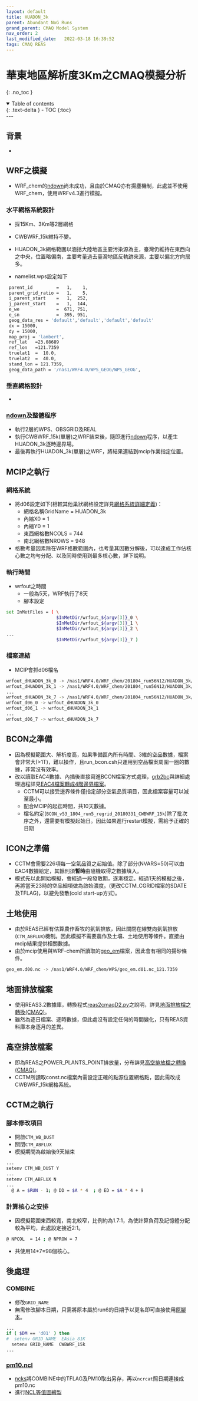 ```yaml
---
layout: default
title: HUADON_3k 
parent: Abundant NoG Runs
grand_parent: CMAQ Model System
nav_order: 2
last_modified_date:   2022-03-18 16:39:52
tags: CMAQ REAS
---
```


# 華東地區解析度3Km之CMAQ模擬分析
{: .no_toc }

<details open markdown="block">
  <summary>
    Table of contents
  </summary>
  {: .text-delta }
- TOC
{:toc}
</details>
---

## 背景
-

## WRF之模擬
- WRF_chem的[ndown](https://sinotec2.github.io/Focus-on-Air-Quality/wind_models/REAL/ndown/)尚未成功，且由於CMAQ亦有揚塵機制，此處並不使用WRF_chem，使用WRFv4.3進行模擬。

### 水平網格系統設計
- 採15Km、3Km等2層網格
- CWBWRF_15k維持不變。
- HUADON_3k網格範圍以涵括大陸地區主要污染源為主，臺灣仍維持在東西向之中央，位置略偏南，主要考量過去臺灣地區反軌跡來源，主要以偏北方向居多。

- namelist.wps設定如下

```bash
 parent_id         =   1,    1,
 parent_grid_ratio =   1,    5,
 i_parent_start    =   1,  252,
 j_parent_start    =   1,  144,
 e_we              =  671, 751,
 e_sn              =  395, 951,
 geog_data_res = 'default','default','default','default'
 dx = 15000,
 dy = 15000,
 map_proj = 'lambert',
 ref_lat   =23.08689
 ref_lon   =121.7359
 truelat1  =  10.0,
 truelat2  =  40.0,
 stand_lon = 121.7359,
 geog_data_path = '/nas1/WRF4.0/WPS_GEOG/WPS_GEOG',
```

### 垂直網格設計
-

### [ndown](https://sinotec2.github.io/Focus-on-Air-Quality/wind_models/REAL/ndown/)及整體程序
- 執行2層的WPS、OBSGRID及REAL
- 執行CWBWRF_15k(單層)之WRF結束後，隨即進行[ndown](https://sinotec2.github.io/Focus-on-Air-Quality/wind_models/REAL/ndown/)程序，以產生HUADON_3k逐時邊界場。
- 最後再執行HUADON_3k(單層)之WRF，將結果連結到mcip作業指定位置。

## MCIP之執行
### 網格系統
- 將d06設定如下(相較其他巢狀網格設定詳見[網格系統詳細定義](https://sinotec2.github.io/Focus-on-Air-Quality/GridModels/MCIP/run_mcipMM_RR_DM/#網格系統詳細定義))：
  - 網格名稱GridName   = HUADON_3k
  - 內縮X0    =   1
  - 內縮Y0    =   1
  - 東西網格數NCOLS = 744
  - 南北網格數NROWS = 948
- 格數考量因素除在WRF格數範圍內，也考量其因數分解後，可以達成工作佔核心數之均勻分配、以及同時使用到最多核心數，詳下說明。

### 執行時間
- wrfout之時間
  - 一般為5天，WRF執行了8天
  - 腳本設定

```bash
set InMetFiles = ( \
                   $InMetDir/wrfout_${argv[3]}_0 \
                   $InMetDir/wrfout_${argv[3]}_1 \
                   $InMetDir/wrfout_${argv[3]}_2 \
...
                   $InMetDir/wrfout_${argv[3]}_7 )
```

### 檔案連結
- MCIP會抓d06檔名

```bash
wrfout_dHUADON_3k_0 -> /nas1/WRF4.0/WRF_chem/201804_run56N12/HUADON_3k/wrfout_d01_2018-03-30_00:00:00
wrfout_dHUADON_3k_1 -> /nas1/WRF4.0/WRF_chem/201804_run56N12/HUADON_3k/wrfout_d01_2018-03-31_00:00:00
...
wrfout_dHUADON_3k_7 -> /nas1/WRF4.0/WRF_chem/201804_run56N12/HUADON_3k/wrfout_d01_2018-04-06_00:00:00
wrfout_d06_0 -> wrfout_dHUADON_3k_0
wrfout_d06_1 -> wrfout_dHUADON_3k_1
...
wrfout_d06_7 -> wrfout_dHUADON_3k_7
```

## BCON之準備
- 因為模擬範圍大、解析度高，如果準備區內所有時間、3維的空品數據，檔案會非常大(>1T)，難以操作，且run_bcon.csh只運用到空品檔案周圍一圈的數據，非常沒有效率。
- 改以讀取EAC4數據、內插後直接寫進BCON檔案方式處理，[grb2bc](https://github.com/sinotec2/cmaq_relatives/blob/master/bcon/grb2bc.py)與詳細處理過程詳見[EAC4檔案轉成4階邊界檔案](https://sinotec2.github.io/Focus-on-Air-Quality/AQana/GAQuality/ECMWF_rean/grb2bc/)。
  - CCTM可以接受邊界條件僅指定部分空氣品質項目，因此檔案容量可以減至最小。
  - 配合MCIP的起迄時間，共10天數據。
  - 檔名約定(`BCON_v53_1804_run5_regrid_20180331_CWBWRF_15k`)除了批次序之外，還需要有模擬起始日。因此如果進行restart模擬，需給予正確的日期

## ICON之準備
- CCTM會需要226項每一空氣品質之起始值。除了部分(NVARS=50)可以由EAC4數據給定，其餘則須**暫時**由隨機取得之數據填入。
- 模式先以此開始模擬，會經過一段發散期，逐漸穩定。經過1天的模擬之後，再將當天23時的空品細項做為啟始濃度。(更改CCTM_CGRID檔案的SDATE及TFLAG)，以避免發散(cold start-up方式)。

## 土地使用
- 由於REAS已經有估算農作畜牧的氨氣排放，因此關閉在線雙向氨氣排放(`CTM_ABFLUX`)機制。因此模擬不需要農作及土壤、土地使用等條件。直接由mcip結果提供相關數據。
- 由於mcip使用與WRF-chem所讀取的[geo_em](https://sinotec2.github.io/Focus-on-Air-Quality/wind_models/WPS/geogrid/#wrfchem之geogridexe設定)檔案，因此會有相同的揚砂條件。

```bash
geo_em.d00.nc -> /nas1/WRF4.0/WRF_chem/WPS/geo_em.d01.nc_121.7359
```

## 地面排放檔案

- 使用REAS3.2數據庫，轉換程式[reas2cmaqD2.py](https://github.com/sinotec2/cmaq_relatives/blob/master/emis/reas2cmaqD2.py)之說明，詳見[地面排放檔之轉換(CMAQ)](https://sinotec2.github.io/Focus-on-Air-Quality/REASnFMI/REAS/reas2cmaq/)。
- 雖然為逐日檔案、逐時數據，但此處沒有設定任何的時間變化，只有REAS資料庫本身逐月的差異。

## 高空排放檔案

- 即為REAS之POWER_PLANTS_POINT排放量，分布詳見[高空排放檔之轉換(CMAQ)](https://sinotec2.github.io/Focus-on-Air-Quality/REASnFMI/REAS/rd_REASptsrce/)。
- CCTM所讀取const.nc檔案內需設定正確的點源位置網格點，因此需改成CWBWRF_15k網格系統。

## CCTM之執行

### 腳本修改項目

- 開啟`CTM_WB_DUST`
- 關閉`CTM_ABFLUX`
- 模擬期間為啟始後9天結束

```bash
...
setenv CTM_WB_DUST Y
...
setenv CTM_ABFLUX N
...
  @ A = $RUN - 1; @ DD = $A * 4  ; @ ED = $A * 4 + 9    
```
### 計算核心之安排
- 因模擬範圍東西較寬，南北較窄，比例約為1.7:1，為使計算負荷及記憶體分配較為平均，此處設定接近2:1。

```bash
@ NPCOL  = 14 ; @ NPROW = 7
```

- 共使用14*7=98個核心。

## 後處理
### COMBINE
- 修改`GRID_NAME`
- 無需修改腳本日期，只需將原本屬於run6的日期予以更名即可直接使用[原腳本](https://sinotec2.github.io/Focus-on-Air-Quality/GridModels/POST/run_combMM_R_DM/)。

```bash
...
if ( $DM == 'd01' ) then
#  setenv GRID_NAME  EAsia_81K
  setenv GRID_NAME  CWBWRF_15k
...
```  

### [pm10.ncl](https://github.com/sinotec2/cmaq_relatives/blob/master/post/pm10.ncl)
- [ncks](https://sinotec2.github.io/Focus-on-Air-Quality/utilities/netCDF/ncks/)將COMBINE中的TFLAG及PM10取出另存，再以`ncrcat`照日期連接成pm10.nc
- 進行[NCL等值圖繪製](../../utilities/Graphics/NCL/cmaq2gif.md)
